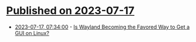 # [Published on 2023-07-17](index.md)

* [2023-07-17, 07:34:00](https://linux.slashdot.org/story/23/07/17/0159246/is-wayland-becoming-the-favored-way-to-get-a-gui-on-linux?utm_source=rss1.0mainlinkanon&utm_medium=feed) - [Is Wayland Becoming the Favored Way to Get a GUI on Linux?](https://linux.slashdot.org/story/23/07/17/0159246/is-wayland-becoming-the-favored-way-to-get-a-gui-on-linux?utm_source=rss1.0mainlinkanon&utm_medium=feed)
